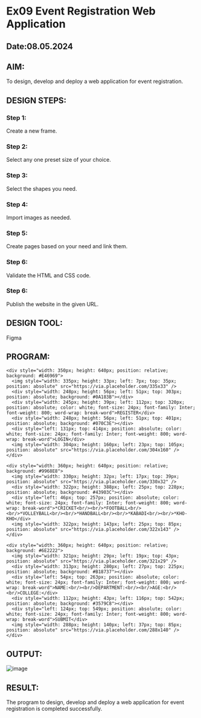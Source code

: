 # Ex09 Event Registration Web Application
## Date:08.05.2024

## AIM:
To design, develop and deploy a web application for event registration.

## DESIGN STEPS:

### Step 1:
Create a new frame.

### Step 2:
Select any one preset size of your choice.

### Step 3:
Select the shapes you need.

### Step 4:
Import images as needed.

### Step 5:
Create pages based on your need and link them.

### Step 6:

Validate the HTML and CSS code.

### Step 6:

Publish the website in the given URL.

## DESIGN TOOL:
Figma
## PROGRAM:
```
<div style="width: 350px; height: 640px; position: relative; background: #E46969">
  <img style="width: 335px; height: 33px; left: 7px; top: 35px; position: absolute" src="https://via.placeholder.com/335x33" />
  <div style="width: 248px; height: 56px; left: 51px; top: 303px; position: absolute; background: #0A183B"></div>
  <div style="width: 245px; height: 39px; left: 112px; top: 320px; position: absolute; color: white; font-size: 24px; font-family: Inter; font-weight: 800; word-wrap: break-word">REGISTER</div>
  <div style="width: 248px; height: 56px; left: 51px; top: 401px; position: absolute; background: #070C3E"></div>
  <div style="left: 131px; top: 414px; position: absolute; color: white; font-size: 24px; font-family: Inter; font-weight: 800; word-wrap: break-word">LOGIN</div>
  <img style="width: 304px; height: 160px; left: 23px; top: 105px; position: absolute" src="https://via.placeholder.com/304x160" />
</div>
```
```
<div style="width: 360px; height: 640px; position: relative; background: #9968E8">
  <img style="width: 330px; height: 32px; left: 17px; top: 39px; position: absolute" src="https://via.placeholder.com/330x32" />
  <div style="width: 322px; height: 388px; left: 25px; top: 228px; position: absolute; background: #43903C"></div>
  <div style="left: 46px; top: 257px; position: absolute; color: white; font-size: 24px; font-family: Inter; font-weight: 800; word-wrap: break-word">*CRICKET<br/><br/>*FOOTBALL<br/><br/>*VOLLEYBALL<br/><br/>*HANDBALL<br/><br/>*KABADI<br/><br/>*KHO-KHO</div>
  <img style="width: 322px; height: 143px; left: 25px; top: 85px; position: absolute" src="https://via.placeholder.com/322x143" />
</div>
```
```
<div style="width: 360px; height: 640px; position: relative; background: #6E2222">
  <img style="width: 321px; height: 29px; left: 19px; top: 43px; position: absolute" src="https://via.placeholder.com/321x29" />
  <div style="width: 313px; height: 280px; left: 27px; top: 225px; position: absolute; background: #B18737"></div>
  <div style="left: 54px; top: 263px; position: absolute; color: white; font-size: 24px; font-family: Inter; font-weight: 800; word-wrap: break-word">NAME:<br/><br/>DEPARTMENT:<br/><br/>AGE:<br/><br/>COLLEGE:</div>
  <div style="width: 112px; height: 43px; left: 116px; top: 542px; position: absolute; background: #3579C8"></div>
  <div style="left: 124px; top: 549px; position: absolute; color: white; font-size: 24px; font-family: Inter; font-weight: 800; word-wrap: break-word">SUBMIT</div>
  <img style="width: 288px; height: 140px; left: 37px; top: 85px; position: absolute" src="https://via.placeholder.com/288x140" />
</div>
```
## OUTPUT:
![image](https://github.com/rsubash17/Figma/assets/147139828/47538c00-673f-423f-aafa-9ad2a817a394)


## RESULT:
The program to design, develop and deploy a web application for event registration is completed successfully.
